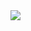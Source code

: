 <html>
  <img src="https://www.sunhome.ru/i/wallpapers/163/alberta-banf-kanada.1920x1200.jpg"/>
</html>
